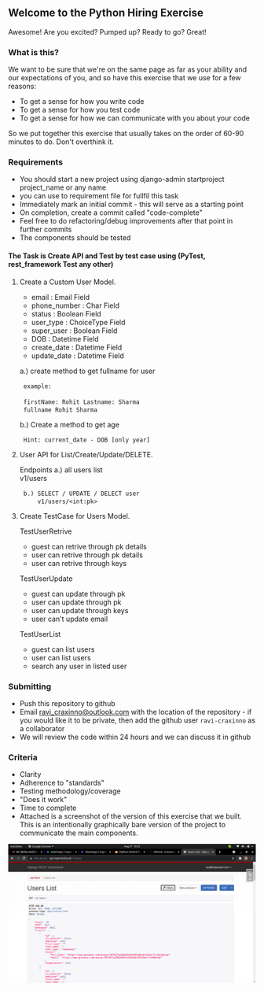 ## Welcome to the Python Hiring Exercise

Awesome!  Are you excited?  Pumped up?  Ready to go?  Great!

### What is this?

We want to be sure that we're on the same page as far as your ability and our expectations of you, and so have this exercise that we use for a few reasons:

- To get a sense for how you write code
- To get a sense for how you test code
- To get a sense for how we can communicate with you about your code

So we put together this exercise that usually takes on the order of 60-90 minutes to do.  Don't overthink it.

### Requirements

- You should start a new project using django-admin startproject project_name or any name
- you can use to requirement file for fullfil this task
- Immediately mark an initial commit - this will serve as a starting point
- On completion, create a commit called "code-complete"
- Feel free to do refactoring/debug improvements after that point in further commits
- The components should be tested

#### The Task is Create API and Test by test case using (PyTest, rest_framework Test any other)

1. Create a Custom User Model.
    - email : Email Field
    - phone_number : Char Field
    - status : Boolean Field
    - user_type : ChoiceType Field
    - super_user : Boolean Field
    - DOB : Datetime Field
    - create_date : Datetime Field
    - update_date : Datetime Field
    
    a.) create method to get fullname for user
        
        example:

        firstName: Rohit Lastname: Sharma
        fullname Rohit Sharma

    b.) Create a method to get age
        
        Hint: current_date - DOB [only year]

2. User API for List/Create/Update/DELETE.
 
    Endpoints
        a.) all users list   
            v1/users

        b.) SELECT / UPDATE / DELECT user
            v1/users/<int:pk>

3. Create TestCase for Users Model.

    TestUserRetrive 
 
    - guest can retrive through pk details
    - user can retrive through pk details
    - user can retrive through keys

    TestUserUpdate
 
    - guest can update through pk 
    - user can update through pk
    - user can update through keys 
    - user can't update email

    TestUserList
 
    - guest can list users 
    - user can list users 
    - search any user in listed user
    

### Submitting

- Push this repository to github
- Email ravi_craxinno@outlook.com with the location of the repository - if you would like it to be private, then add the github user `ravi-craxinno` as a collaborator
- We will review the code within 24 hours and we can discuss it in github

### Criteria

- Clarity
- Adherence to "standards"
- Testing methodology/coverage
- "Does it work"
- Time to complete
- Attached is a screenshot of the version of this exercise that we built.  This is an intentionally graphically bare version of the project to communicate the main components.

<img src="api_list.png" alt="screenshot" class="inline"/>
